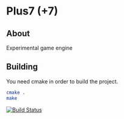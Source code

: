 Plus7 (+7)
=====================================================

About
-----------------------------------------------------
Experimental game engine

Building
-----------------------------------------------------
You need cmake in order to build the project.

```sh
cmake .
make
```
[![Build Status](https://travis-ci.com/txfx/plus7.svg?branch=master)](https://travis-ci.com/txfx/plus7)
